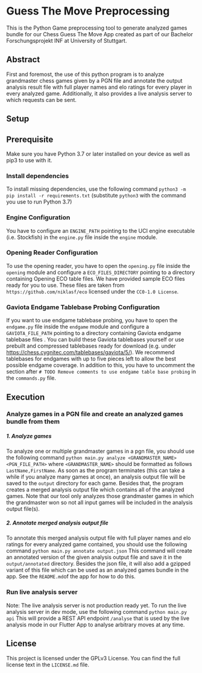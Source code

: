 # Guess The Move Preprocessing
This is the Python Game preprocessing tool to generate analyzed games bundle for our Chess Guess The Move App created as part of our Bachelor Forschungsprojekt INF at University of Stuttgart.

## Abstract
First and foremost, the use of this python program is to analyze grandmaster chess games given by a PGN file and annotate the output analysis result file with full player names and elo ratings for every player in every analyzed game. Additionally, it also provides a live analysis server to which requests can be sent.

## Setup

## Prerequisite
Make sure you have Python 3.7 or later installed on your device as well as pip3 to use with it.

### Install dependencies
To install missing dependencies, use the following command
```python3 -m pip install -r requirements.txt```
(substitute ```python3``` with the command you use to run Python 3.7)

### Engine Configuration
You have to configure an ```ENGINE_PATH``` pointing to the UCI engine executable (i.e. Stockfish) in the ```engine.py``` file
inside the ```engine``` module.

### Opening Reader Configuration
To use the opening reader, you have to open the ```opening.py``` file inside the ```opening``` module and configure a ```ECO_FILES_DIRECTORY``` pointing to a directory containing Opening ECO table files. We have provided sample ECO files ready for you to use. These files are taken from ```https://github.com/niklasf/eco``` licensed under the ```CC0-1.0 License```.
### Gaviota Endgame Tablebase Probing Configuration
If you want to use endgame tablebase probing, you have to open the ```endgame.py``` file inside the ```endgame``` module and configure a ```GAVIOTA_FILE_PATH``` pointing to a directory containing Gaviota endgame tablebase files . You can build these Gaviota tablebases yourself or use prebuilt and compressed tablebases ready for download (e.g. under https://chess.cygnitec.com/tablebases/gaviota/5/). We recommend tablebases for endgames with up to five pieces left to allow the best possible endgame coverage. In addition to this, you have to uncomment the section after ```# TODO Remove comments to use endgame table base probing``` in the ```commands.py``` file.

## Execution

### Analyze games in a PGN file and create an analyzed games bundle from them

#####  1. Analyze games
To analyze one or multiple grandmaster games in a pgn file, you should use the following command
```python main.py analyze <GRANDMASTER_NAME> <PGN_FILE_PATH>```
where ```<GRANDMASTER_NAME>``` should be formatted as follows ```LastName,FirstName```.
As soon as the program terminates (this can take a while if you analyze many games at once), an
analysis output file will be saved to the ```output``` directory for each game. Besides that, the program creates a merged analysis output file which contains all of the analyzed games. Note that our tool only analyzes those grandmaster games in which the grandmaster won so not all input games will be included in the analysis output file(s).

#####     2. Annotate merged analysis output file
To annotate this merged analysis output file with full player names
and elo ratings for every analyzed game contained, you should use the following command
```python main.py annotate output.json```
This command will create an annotated version of the given analysis output file and save it in the
```output/annotated``` directory. Besides the json file, it will also add a gzipped variant of this file which can be used as an analyzed games bundle in the app. See the ```README.md```of the app for how to do this.

### Run live analysis server
Note: The live analysis server is not production ready yet.
To run the live analysis server in dev mode, use the following command
```python main.py api```
This will provide a REST API endpoint ```/analyse``` that is used by the live analysis mode in our Flutter App to
analyse arbitrary moves at any time.

## License
This project is licensed under the GPLv3 License. You can find the full license text in the
```LICENSE.md``` file.